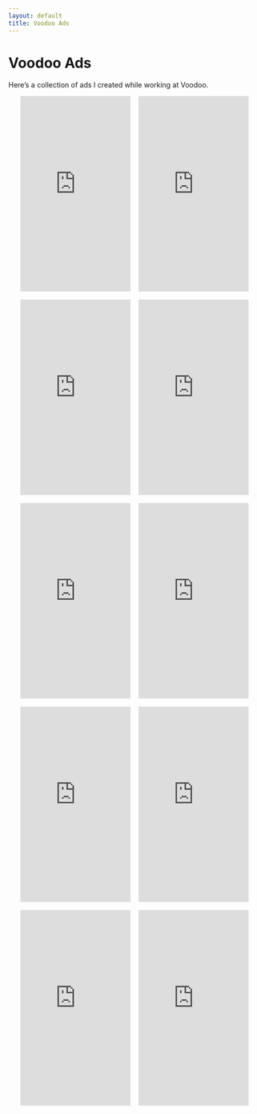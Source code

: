 ```yaml
---
layout: default
title: Voodoo Ads
---
```


# Voodoo Ads

Here’s a collection of ads I created while working at Voodoo.

<div style="display: flex; flex-wrap: wrap; gap: 16px; justify-content: center;">
  <iframe width="220" height="390" src="https://www.youtube.com/embed/o4FMMymeing" frameborder="0" allowfullscreen></iframe>
  <iframe width="220" height="390" src="https://www.youtube.com/embed/Zm0tsDtz6ug" frameborder="0" allowfullscreen></iframe>
  <iframe width="220" height="390" src="https://www.youtube.com/embed/EbkiOjXr7K4" frameborder="0" allowfullscreen></iframe>
  <iframe width="220" height="390" src="https://www.youtube.com/embed/zrFeSp6JNWI" frameborder="0" allowfullscreen></iframe>

  <iframe width="220" height="390" src="https://www.youtube.com/embed/o0RsmriQ9o4" frameborder="0" allowfullscreen></iframe>
  <iframe width="220" height="390" src="https://www.youtube.com/embed/mK-sFWuZA_g" frameborder="0" allowfullscreen></iframe>
  <iframe width="220" height="390" src="https://www.youtube.com/embed/reIDbZfuqGY" frameborder="0" allowfullscreen></iframe>
  <iframe width="220" height="390" src="https://www.youtube.com/embed/piEj5y3y-g4" frameborder="0" allowfullscreen></iframe>
  <iframe width="220" height="390" src="https://www.youtube.com/embed/xYOC6JpClUs" frameborder="0" allowfullscreen></iframe>
  <iframe width="220" height="390" src="https://www.youtube.com/embed/O0_9Mhgt1j0" frameborder="0" allowfullscreen></iframe>
</div>